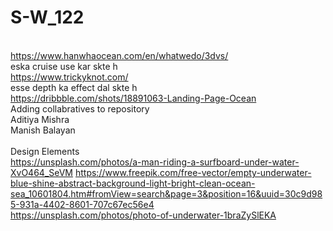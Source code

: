 # S-W_122
<br>https://www.hanwhaocean.com/en/whatwedo/3dvs/<br>
eska cruise use kar skte h<br>
https://www.trickyknot.com/<br>
esse depth ka effect dal skte h<br>
https://dribbble.com/shots/18891063-Landing-Page-Ocean<br>
Adding collabratives to repository<br>
Aditiya Mishra<br>
Manish Balayan<br>
<br>
Design Elements<br>
https://unsplash.com/photos/a-man-riding-a-surfboard-under-water-XvO464_SeVM
https://www.freepik.com/free-vector/empty-underwater-blue-shine-abstract-background-light-bright-clean-ocean-sea_10601804.htm#fromView=search&page=3&position=16&uuid=30c9d985-931a-4402-8601-707c67ec56e4<br>
https://unsplash.com/photos/photo-of-underwater-1braZySlEKA<br>
